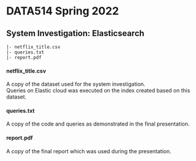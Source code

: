 # DATA514 Spring 2022 
## System Investigation: Elasticsearch
```
|- netflix_title.csv
|- queries.txt
|- report.pdf
```  
#### netflix_title.csv
A copy of the dataset used for the system investigation.  
Queries on Elastic cloud was executed on the index created based on this dataset.  

#### queries.txt  
A copy of the code and queries as demonstrated in the final presentation.  
  
#### report.pdf  
A copy of the final report which was used during the presentation.
